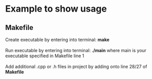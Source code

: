 # Example to show usage

## Makefile
Create executable by entering into terminal: **make**<br>
<br>
Run executable by entering into terminal: **./main** where main is your executable specified in Makefile line 1 <br>
<br>
Add additional .cpp or .h files in project by adding onto line 28/27 of **Makefile**

